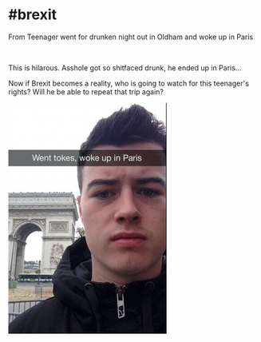 # #brexit

From Teenager went for drunken night out in Oldham and woke up in
Paris

 

This is hilarous. Asshole got so shitfaced drunk, he ended up in
Paris...

Now if Brexit becomes a reality, who is going to watch for this
teenager's rights? Will he be able to repeat that trip again?

![](02-33.png)
